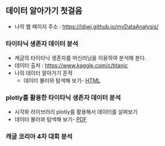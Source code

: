 ##  데이터 알아가기 첫걸음
 * 나의 웹 페이지 주소 : https://ldjwj.github.io/myDataAnalysis/

### 타이타닉 생존자 데이터 분석
 * 캐글의 타이타닉 생존자를 머신러닝을 이용하여 분석해 본다.
 * 데이터 출처 : https://www.kaggle.com/c/titanic
 * 나의 데이터 알아가기 흔적
    * 데이터 불러와 탐색해 보기- [HTML](https://ldjwj.github.io/myDataAnalysis/01_titanic_EDA.html)

### plotly를 활용한 타이타닉 생존자 데이터 분석
 * 시각화 라이브러리 plotly를 활용해서 데이터를 살펴보기
 * 데이터 불러와 탐색해 보기- [PDF](https://ldjwj.github.io/myDataAnalysis/toto_plotly_titanic.pdf)

### 캐글 코리아 4차 대회 분석

